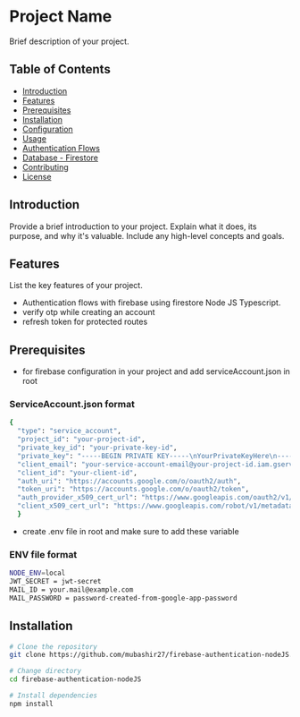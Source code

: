 # Project Name

Brief description of your project.

## Table of Contents

- [Introduction](#introduction)
- [Features](#features)
- [Prerequisites](#prerequisites)
- [Installation](#installation)
- [Configuration](#configuration)
- [Usage](#usage)
- [Authentication Flows](#authentication-flows)
- [Database - Firestore](#database---firestore)
- [Contributing](#contributing)
- [License](#license)

## Introduction

Provide a brief introduction to your project. Explain what it does, its purpose, and why it's valuable. Include any high-level concepts and goals.

## Features

List the key features of your project.

- Authentication flows with firebase using firestore Node JS Typescript.
- verify otp while creating an account
- refresh token for protected routes

## Prerequisites

- for firebase configuration in your project and add serviceAccount.json in root

### ServiceAccount.json format

```bash
{
  "type": "service_account",
  "project_id": "your-project-id",
  "private_key_id": "your-private-key-id",
  "private_key": "-----BEGIN PRIVATE KEY-----\nYourPrivateKeyHere\n-----END PRIVATE KEY-----",
  "client_email": "your-service-account-email@your-project-id.iam.gserviceaccount.com",
  "client_id": "your-client-id",
  "auth_uri": "https://accounts.google.com/o/oauth2/auth",
  "token_uri": "https://accounts.google.com/o/oauth2/token",
  "auth_provider_x509_cert_url": "https://www.googleapis.com/oauth2/v1/certs",
  "client_x509_cert_url": "https://www.googleapis.com/robot/v1/metadata/x509/your-service-account-email%40your-project-id.iam.gserviceaccount.com"
  }
```

- create .env file in root and make sure to add these variable

### ENV file format

```bash
NODE_ENV=local
JWT_SECRET = jwt-secret
MAIL_ID = your.mail@example.com
MAIL_PASSWORD = password-created-from-google-app-password
```

## Installation

```bash
# Clone the repository
git clone https://github.com/mubashir27/firebase-authentication-nodeJS.git

# Change directory
cd firebase-authentication-nodeJS

# Install dependencies
npm install
```
